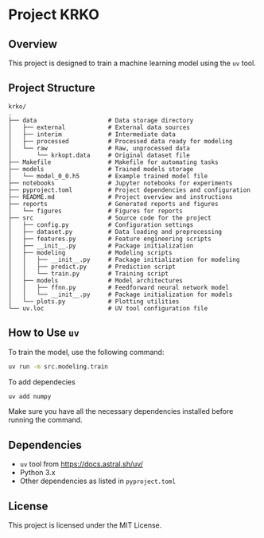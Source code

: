 # Project KRKO

## Overview
This project is designed to train a machine learning model using the `uv` tool.

## Project Structure
```
krko/
.
├── data                    # Data storage directory
│   ├── external            # External data sources
│   ├── interim             # Intermediate data
│   ├── processed           # Processed data ready for modeling
│   └── raw                 # Raw, unprocessed data
│       └── krkopt.data     # Original dataset file
├── Makefile                # Makefile for automating tasks
├── models                  # Trained models storage
│   └── model_0_0.h5        # Example trained model file
├── notebooks               # Jupyter notebooks for experiments
├── pyproject.toml          # Project dependencies and configuration
├── README.md               # Project overview and instructions
├── reports                 # Generated reports and figures
│   └── figures             # Figures for reports
├── src                     # Source code for the project
│   ├── config.py           # Configuration settings
│   ├── dataset.py          # Data loading and preprocessing
│   ├── features.py         # Feature engineering scripts
│   ├── __init__.py         # Package initialization
│   ├── modeling            # Modeling scripts
│   │   ├── __init__.py     # Package initialization for modeling
│   │   ├── predict.py      # Prediction script
│   │   └── train.py        # Training script
│   ├── models              # Model architectures
│   │   ├── ffnn.py         # Feedforward neural network model
│   │   └── __init__.py     # Package initialization for models
│   └── plots.py            # Plotting utilities
└── uv.loc                  # UV tool configuration file
```

## How to Use `uv`
To train the model, use the following command:

```sh
uv run -m src.modeling.train
```
To add dependecies

```sh
uv add numpy
```

Make sure you have all the necessary dependencies installed before running the command.

## Dependencies
- `uv` tool from https://docs.astral.sh/uv/
- Python 3.x
- Other dependencies as listed in `pyproject.toml`


## License
This project is licensed under the MIT License.
